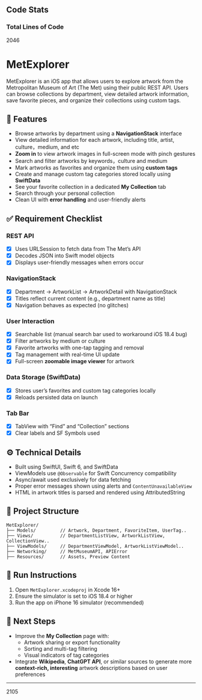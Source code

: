 ## Code Stats
### Total Lines of Code
2046

# MetExplorer
  
  MetExplorer is an iOS app that allows users to explore artwork from the Metropolitan Museum of Art (The Met) using their public REST API. Users can browse collections by department, view detailed artwork information, save favorite pieces, and organize their collections using custom tags.
  
  ## 📱 Features
  
  - Browse artworks by department using a **NavigationStack** interface
  - View detailed information for each artwork, including title, artist, culture，medium, and etc
  - **Zoom in** to view artwork images in full-screen mode with pinch gestures
  - Search and filter artworks by keywords，culture and medium
  - Mark artworks as favorites and organize them using **custom tags**
  - Create and manage custom tag categories stored locally using **SwiftData**
  - See your favorite collection in a dedicated **My Collection** tab
  - Search through your personal collection
  - Clean UI with **error handling** and user-friendly alerts
  
  ## ✅ Requirement Checklist
  
  ### REST API 
  - [x] Uses URLSession to fetch data from The Met’s API
  - [x] Decodes JSON into Swift model objects
  - [x] Displays user-friendly messages when errors occur
  
  ### NavigationStack
  - [x] Department → ArtworkList → ArtworkDetail with NavigationStack
  - [x] Titles reflect current content (e.g., department name as title)
  - [x] Navigation behaves as expected (no glitches)
  
  ### User Interaction 
  - [x] Searchable list (manual search bar used to workaround iOS 18.4 bug)
  - [x] Filter artworks by medium or culture
  - [x] Favorite artworks with one-tap tagging and removal
  - [x] Tag management with real-time UI update
  - [x] Full-screen **zoomable image viewer** for artwork
  
  ### Data Storage (SwiftData) 
  - [x] Stores user’s favorites and custom tag categories locally
  - [x] Reloads persisted data on launch
  
  ### Tab Bar 
  - [x] TabView with “Find” and “Collection” sections
  - [x] Clear labels and SF Symbols used
  
  ## ⚙️ Technical Details
  - Built using SwiftUI, Swift 6, and SwiftData
  - ViewModels use `@Observable` for Swift Concurrency compatibility
  - Async/await used exclusively for data fetching
  - Proper error messages shown using alerts and `ContentUnavailableView`
  - HTML in artwork titles is parsed and rendered using AttributedString
  
  ## 📁 Project Structure
  ```
  MetExplorer/
  ├── Models/         // Artwork, Department, FavoriteItem, UserTag..
  ├── Views/          // DepartmentListView, ArtworkListView, CollectionView..
  ├── ViewModels/     // DepartmentViewModel, ArtworkListViewModel..
  ├── Networking/     // MetMuseumAPI, APIError
  ├── Resources/      // Assets, Preview Content
  ```
  
  ## 🚀 Run Instructions
  1. Open `MetExplorer.xcodeproj` in Xcode 16+
  2. Ensure the simulator is set to iOS 18.4 or higher
  3. Run the app on iPhone 16 simulator (recommended)
  
  ## 🧭 Next Steps
  - Improve the **My Collection** page with:
    - Artwork sharing or export functionality
    - Sorting and multi-tag filtering
    - Visual indicators of tag categories
  - Integrate **Wikipedia**, **ChatGPT API**, or similar sources to generate more **context-rich, interesting** artwork descriptions based on user preferences
  
  ---
2105
